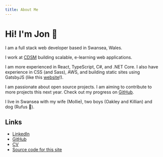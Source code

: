 ```yaml
---
title: About Me
---
```


# Hi! I'm Jon :wave:

I am a full stack web developer based in Swansea, Wales.

I work at [CDSM](https://www.cdsm.co.uk/) building scalable, e-learning web applications.

I am more experienced in React, TypeScript, C#, and .NET Core. I also have experience in CSS (and Sass), AWS, and building static sites using GatsbyJS (like this [website](https://github.com/jonhaddow/website/)!).

I am passionate about open source projects. I am aiming to contribute to more projects this next year. Check out my progress on [GitHub](https://github.com/jonhaddow/).

I live in Swansea with my wife (Mollie), two boys (Oakley and Killian) and dog (Rufus :dog:).

## Links

- [LinkedIn](https://www.linkedin.com/in/jonathan-haddow)
- [GitHub](https://github.com/jonhaddow/)
- [CV](https://drive.google.com/file/d/10dIz8YtLZ9lMi3vvb8OCDHpTeAIuejR2/view?usp=sharing)
- [Source code for this site](https://github.com/jonhaddow/website/)